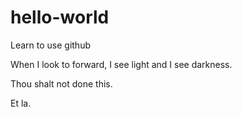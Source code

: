 # hello-world

Learn to use github

When I look to forward, I see light and I see darkness.

Thou shalt not done this.

Et la.
